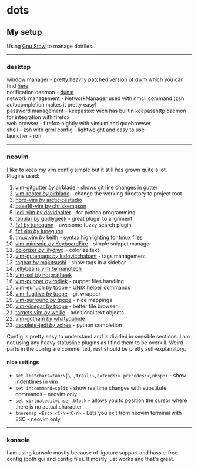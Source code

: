 # dots


## My setup

Using [Gnu Stow](https://www.gnu.org/software/stow/) to manage dotfiles.

---

### desktop

window manager - pretty heavily patched version of dwm which you can find [here](https://github.com/jiji606/dwm)  
notification daemon - [dunst](https://dunst-project.org)  
network management - NetworkManager used with nmcli command (zsh autocompletion makes it pretty easy)  
password management - keepassxc wich has builtin keepasshttp daemon for integration with firefox  
web browser - firefox-nightly with vimium and qutebrowser  
shell - zsh with grml config - lightweight and easy to use  
launcher - rofi  

---

### neovim

I like to keep my vim config simple but it still has grown quite a lot.  
Plugins used:

1. [vim-gitgutter *by* airblade](https://github.com/airblade/vim-gitgutter) - shows git line changes in gutter  
1. [vim-rooter *by* airblade](https://github.com/airblade/vim-rooter) - change the working directory to project root  
1. [nord-vim *by* arcticicestudio](https://github.com/arcticicestudio/nord-vim)  
1. [base16-vim *by* chriskempson](https://github.com/chriskempson/base16-vim)  
1. [jedi-vim *by* davidhalter](https://github.com/davidhalter/jedi-vim) - for python programming  
1. [tabular *by* godlygeek](https://github.com/godlygeek/tabular) - great plugin to alignment  
1. [fzf *by* junegunn](https://github.com/junegunn/fzf) - awesome fuzzy search plugin  
1. [fzf.vim *by* junegunn](https://github.com/junegunn/fzf.vim)  
1. [tmux.vim *by* keith](https://github.com/keith/tmux.vim) - syntax highlighting for tmux files  
1. [vim-minisnip *by* KeyboardFire](https://github.com/KeyboardFire/vim-minisnip) - simple snippet manager  
1. [colorizer *by* lilydjwg](https://github.com/lilydjwg/colorizer) - colorize text  
1. [vim-gutentags *by* ludovicchabant](https://github.com/ludovicchabant/vim-gutentags) - tags management  
1. [tagbar *by* majutsushi](https://github.com/majutsushi/tagbar) - show tags in a sidebar  
1. [jellybeans.vim *by* nanotech](https://github.com/nanotech/jellybeans.vim)  
1. [vim-sol *by* notpratheek](https://github.com/notpratheek/vim-sol)  
1. [vim-puppet *by* rodjek](https://github.com/rodjek/vim-puppet) - puppet files handling  
1. [vim-eunuch *by* tpope](https://github.com/tpope/vim-eunuch) - UNIX helper commands  
1. [vim-fugitive *by* tpope](https://github.com/tpope/vim-fugitive) - git wrapper  
1. [vim-surround *by* tpope](https://github.com/tpope/vim-surround) - nice mappings  
1. [vim-vinegar *by* tpope](https://github.com/tpope/vim-vinegar) - better file browser  
1. [targets.vim *by* wellle](https://github.com/wellle/targets.vim) - additional text objects  
1. [vim-gotham *by* whatyouhide](https://github.com/whatyouhide/vim-gotham)  
1. [deoplete-jedi *by* zchee](https://github.com/zchee/deoplete-jedi) - python completion  

Config is pretty easy to understand and is divided in sensible sections. I am not using any heavy statusline plugins as I find them to be overkill. Weird parts in the config are commented, rest should be pretty self-explanatory.

#### nice settings

+ `set listchars=tab:\│\ ,trail:¬,extends:>,precedes:<,nbsp:+` - show indentlines in vim  
+ `set inccommand=split` - show realtime changes with substitute commands - neovim only  
+ `set virtualedit=inser,block` - allows you to position the cursor where there is no actual character  
+ `tnoremap <Esc> <C-\><C-n>` - Lets you exit from neovim terminal with ESC - neovim only  

---

### konsole

I am using konsole mostly because of ligature support and hassle-free config (both gui and config file). It mostly just works and that's great.
